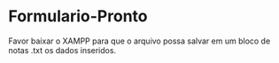 # Formulario-Pronto
Favor baixar o XAMPP para que o arquivo possa salvar em um bloco de notas .txt os dados inseridos.
